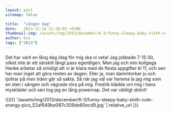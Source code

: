 ```yaml
---
layout: post
sitemap: false

title:  "Lången dag"
date:   2013-12-16 21:38:03 +0100
thumbnail-img: /assets/img/2013/december/6-3/funny-sleepy-baby-sloth-cute-energy-pics_52af649be087c309de60ecd9.jpg
author: Eva
tags: ["2013"]
---
```


Det har varit en lång dag idag för mig ska ni veta! Jag jobbade 7-15:30, vilket inte är ett särskilt långt pass egentligen. Men jag och min kollgega Henke arbetar så smidigt att vi är klara med de flesta uppgifter kl 11, och sen har man inget att göra resten av dagen. Eller ja, man dammtorkar ju och tjollrar på men tiden går så sakta. Så när jag väl var hemma la jag mig som en sten i sängen och vägrade röra på mig. Fredrik klädde om mig i hans myskläder och sen tog jag en lång powernap. Det var väldigt skönt!

![]({{ '/assets/img/2013/december/6-3/funny-sleepy-baby-sloth-cute-energy-pics_52af649be087c309de60ecd9.jpg'  | relative_url }})

